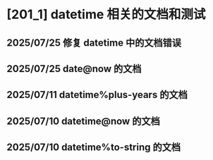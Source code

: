 # [201_1] datetime 相关的文档和测试

## 2025/07/25 修复 datetime 中的文档错误

## 2025/07/25 date@now 的文档

## 2025/07/11 datetime%plus-years 的文档

## 2025/07/10 datetime@now 的文档

## 2025/07/10 datetime%to-string 的文档

